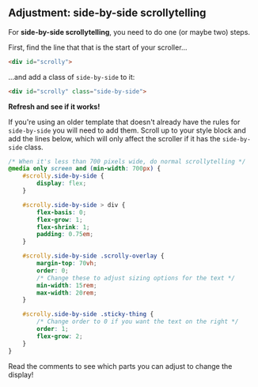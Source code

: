 ## Adjustment: side-by-side scrollytelling

For **side-by-side scrollytelling**, you need to do one (or maybe two) steps.

First, find the line that that is the start of your scroller...

```html
<div id="scrolly">
```

...and add a class of `side-by-side` to it:

```html
<div id="scrolly" class="side-by-side">
```

**Refresh and see if it works!**

If you're using an older template that doesn't already have the rules for `side-by-side` you will need to add them. Scroll up to your style block and add the lines below, which will only affect the scroller if it has the `side-by-side` class.

```css
/* When it's less than 700 pixels wide, do normal scrollytelling */
@media only screen and (min-width: 700px) {
    #scrolly.side-by-side {
        display: flex;
    }

    #scrolly.side-by-side > div {
        flex-basis: 0;
        flex-grow: 1;
        flex-shrink: 1;
        padding: 0.75em;
    }

    #scrolly.side-by-side .scrolly-overlay {
        margin-top: 70vh;
        order: 0;
        /* Change these to adjust sizing options for the text */
        min-width: 15rem;
        max-width: 20rem;
    }

    #scrolly.side-by-side .sticky-thing {
        /* Change order to 0 if you want the text on the right */
        order: 1;
        flex-grow: 2;
    }
}
```

Read the comments to see which parts you can adjust to change the display!